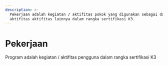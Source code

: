```yaml
---
description: >-
  Pekerjaan adalah kegiatan / aktifitas pokok yang digunakan sebagai dasar dalam
  aktifitas aktifitas lainnya dalam rangka sertifikasi K3.
---
```


# Pekerjaan

Program adalah kegiatan / aktifitas pengguna dalam rangka sertifikasi K3
